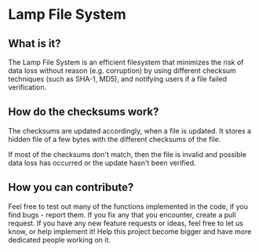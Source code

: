 # Lamp File System

## What is it?

The Lamp File System is an efficient filesystem that minimizes the risk of data loss without reason (e.g. corruption) by using different checksum techniques (such as SHA-1, MD5), and notifying users if a file failed verification.

## How do the checksums work?

The checksums are updated accordingly, when a file is updated. It stores a hidden file of a few bytes with the different checksums of the file.

If most of the checksums don't match, then the file is invalid and possible data loss has occurred or the update hasn't been verified.

## How you can contribute?

Feel free to test out many of the functions implemented in the code, if you find bugs - report them. If you fix any that you encounter, create a pull request. If you have any new feature requests or ideas, feel free to let us know, or help implement it! Help this project become bigger and have more dedicated people working on it.
